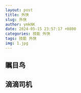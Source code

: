 ```yaml
---
layout: post
title: 外快
slug: 外快
author: ymkNK
date: 2024-05-15 23:57:17 +0800
categories: 技能 外快
tags: 技能 外快
img: 1.jpg
---
```



## 瞩目鸟

## 滴滴司机
